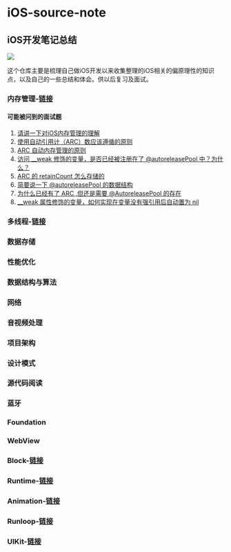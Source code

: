 # iOS-source-note
## iOS开发笔记总结
![](https://upload-images.jianshu.io/upload_images/1840444-c7dd5e3ab30ba9e1.jpg?imageMogr2/auto-orient/strip%7CimageView2/2/w/1240)

这个仓库主要是梳理自己做iOS开发以来收集整理的iOS相关的偏原理性的知识点，以及自己的一些总结和体会。供以后复习及面试。

### 内存管理-[链接](https://github.com/chilimyan/iOS-source-note/blob/master/内存管理/Objective-C内存管理精解.md)
#### 可能被问到的面试题
1. [请讲一下对iOS内存管理的理解](https://github.com/chilimyan/iOS-source-note/blob/master/内存管理/iOS对象在内存中的存储方式.md)
2. [使用自动引用计（ARC）数应该遵循的原则](https://github.com/chilimyan/iOS-source-note/blob/master/内存管理/使用自动引用计（ARC）数应该遵循的原则%3F.md)
3. [ARC 自动内存管理的原则](https://github.com/chilimyan/iOS-source-note/blob/master/内存管理/ARC%20自动内存管理的原则.md)
4. [访问 __weak 修饰的变量，是否已经被注册在了 @autoreleasePool 中？为什么？](https://github.com/chilimyan/iOS-source-note/blob/master/内存管理/访问%20__weak%20修饰的变量，是否已经被注册在了%20%40autoreleasePool%20中？为什么？.md)
5. [ARC 的 retainCount 怎么存储的](https://github.com/chilimyan/iOS-source-note/blob/master/内存管理/ARC%20的%20retainCount%20怎么存储的？.md)
6. [简要说一下 @autoreleasePool 的数据结构](https://github.com/chilimyan/iOS-source-note/blob/master/内存管理/简要说一下%20%40autoreleasePool%20的数据结构.md)
7. [为什么已经有了 ARC ,但还是需要 @AutoreleasePool 的存在](https://github.com/chilimyan/iOS-source-note/blob/master/内存管理/为什么已经有了%20ARC%20%2C但还是需要%20%40AutoreleasePool%20的存在.md)
8. [__weak 属性修饰的变量，如何实现在变量没有强引用后自动置为 nil](https://github.com/chilimyan/iOS-source-note/blob/master/内存管理/__weak%20属性修饰的变量，如何实现在变量没有强引用后自动置为%20nil.md)
### 多线程-[链接]()
### 数据存储
### 性能优化
### 数据结构与算法
### 网络
### 音视频处理
### 项目架构
### 设计模式
### 源代码阅读
### 蓝牙
### Foundation
### WebView
### Block-[链接](https://github.com/chilimyan/iOS-source-note/blob/master/Block/Objective-C中Block精解.md)
### Runtime-[链接]()
### Animation-[链接]()
### Runloop-[链接]()
### UIKit-[链接]()

